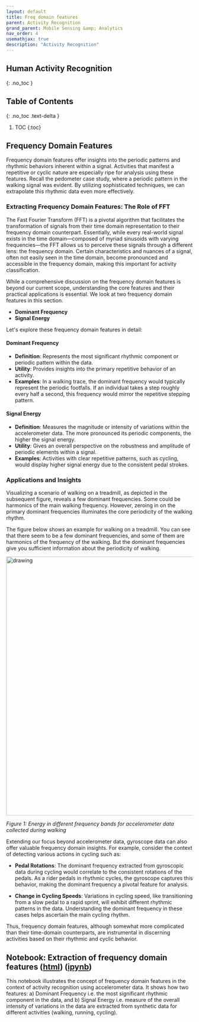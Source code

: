 ```yaml
---
layout: default
title: Freq domain features
parent: Activity Recognition
grand_parent: Mobile Sensing &amp; Analytics
nav_order: 4
usemathjax: true
description: "Activity Recognition"
---
```

## Human Activity Recognition
{: .no_toc }

## Table of Contents
{: .no_toc .text-delta }

1. TOC
{:toc}

## Frequency Domain Features

Frequency domain features offer insights into the periodic patterns and rhythmic behaviors inherent within a signal. Activities that manifest a repetitive or cyclic nature are especially ripe for analysis using these features. Recall the pedometer case study, where a periodic pattern in the walking signal was evident. By utilizing sophisticated techniques, we can extrapolate this rhythmic data even more effectively.

### Extracting Frequency Domain Features: The Role of FFT

The Fast Fourier Transform (FFT) is a pivotal algorithm that facilitates the transformation of signals from their time domain representation to their frequency domain counterpart. Essentially, while every real-world signal exists in the time domain—composed of myriad sinusoids with varying frequencies—the FFT allows us to perceive these signals through a different lens: the frequency domain. Certain characteristics and nuances of a signal, often not easily seen in the time domain, become pronounced and accessible in the frequency domain, making this important for activity classification.

While a comprehensive discussion on the frequency domain features is beyond our current scope, understanding the core features and their practical applications is essential. We look at two frequency domain features in this section.
- **Dominant Frequency**
- **Signal Energy**

Let's explore these frequency domain features in detail:

#### Dominant Frequency

- **Definition**: Represents the most significant rhythmic component or periodic pattern within the data. 
- **Utility**: Provides insights into the primary repetitive behavior of an activity.
- **Examples**: In a walking trace, the dominant frequency would typically represent the periodic footfalls. If an individual takes a step roughly every half a second, this frequency would mirror the repetitive stepping pattern.

####  Signal Energy

- **Definition**: Measures the magnitude or intensity of variations within the accelerometer data. The more pronounced its periodic components, the higher the signal energy.
- **Utility**: Gives an overall perspective on the robustness and amplitude of periodic elements within a signal.
- **Examples**: Activities with clear repetitive patterns, such as cycling, would display higher signal energy due to the consistent pedal strokes.

### Applications and Insights

Visualizing a scenario of walking on a treadmill, as depicted in the subsequent figure, reveals a few dominant frequencies. Some could be harmonics of the main walking frequency. However, zeroing in on the primary dominant frequencies illuminates the core periodicity of the walking rhythm.

The figure below shows an example for walking on a treadmill. You can see that there seem to be a few dominant frequencies, and some of them are harmonics of the frequency of the walking. But the dominant frequencies give you sufficient information about the periodicity of walking.

 <img src="images/image3.png" alt="drawing" width="700"/>

_Figure 1: Energy in different frequency bands for accelerometer data collected during walking_

Extending our focus beyond accelerometer data, gyroscope data can also offer valuable frequency domain insights. For example, consider the context of detecting various actions in cycling such as:

- **Pedal Rotations**: The dominant frequency extracted from gyroscopic data during cycling would correlate to the consistent rotations of the pedals. As a rider pedals in rhythmic cycles, the gyroscope captures this behavior, making the dominant frequency a pivotal feature for analysis.
  
- **Change in Cycling Speeds**: Variations in cycling speed, like transitioning from a slow pedal to a rapid sprint, will exhibit different rhythmic patterns in the data. Understanding the dominant frequency in these cases helps ascertain the main cycling rhythm.

Thus, frequency domain features, although somewhat more complicated than their time-domain counterparts, are instrumental in discerning activities based on their rhythmic and cyclic behavior.

## Notebook: Extraction of frequency domain features ([html](notebooks/Chapter3-FreqDomainFeatures.html)) ([ipynb](notebooks/Chapter3-FreqDomainFeatures.html))
This notebook illustrates the concept of frequency domain features in the context of activity recognition using accelerometer data. It shows how two features: a) Dominant Frequency i.e. the most significant rhythmic component in the data, and b) Signal Energy i.e. measure of the overall intensity of variations in the data are extracted from synthetic data for different activities (walking, running, cycling).

